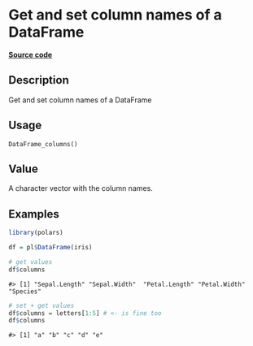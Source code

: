 
# Get and set column names of a DataFrame

[**Source code**](https://github.com/pola-rs/r-polars/tree/53c7d964901ed4a019998e89aff8c6d44691d793/R/dataframe__frame.R#L335)

## Description

Get and set column names of a DataFrame

## Usage

<pre><code class='language-R'>DataFrame_columns()
</code></pre>

## Value

A character vector with the column names.

## Examples

``` r
library(polars)

df = pl$DataFrame(iris)

# get values
df$columns
```

    #> [1] "Sepal.Length" "Sepal.Width"  "Petal.Length" "Petal.Width"  "Species"

``` r
# set + get values
df$columns = letters[1:5] # <- is fine too
df$columns
```

    #> [1] "a" "b" "c" "d" "e"
